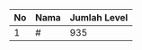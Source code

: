 | No | Nama            | Jumlah Level |
|----|-----------------|--------------|
| 1  | #    |    935        |
